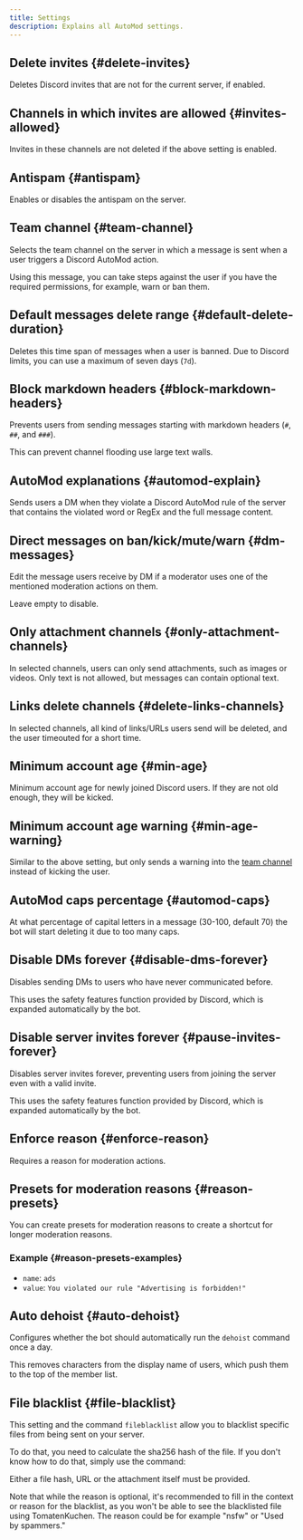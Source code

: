 ```yaml
---
title: Settings
description: Explains all AutoMod settings.
---
```


## Delete invites {#delete-invites}

Deletes Discord invites that are not for the current server, if enabled.

## Channels in which invites are allowed {#invites-allowed}

Invites in these channels are not deleted if the above setting is enabled.

## Antispam {#antispam}

Enables or disables the antispam on the server.

## Team channel {#team-channel}

Selects the team channel on the server in which a message is sent when a user triggers a Discord AutoMod action.

Using this message, you can take steps against the user if you have the required permissions, for example, warn or ban them.

## Default messages delete range {#default-delete-duration}

Deletes this time span of messages when a user is banned. Due to Discord limits, you can use a maximum of seven days (`7d`).

## Block markdown headers {#block-markdown-headers}

Prevents users from sending messages starting with markdown headers (`#`, `##`, and `###`).

This can prevent channel flooding use large text walls.

## AutoMod explanations {#automod-explain}

Sends users a DM when they violate a Discord AutoMod rule of the server that contains the violated word or RegEx and the full message content.

## Direct messages on ban/kick/mute/warn {#dm-messages}

Edit the message users receive by DM if a moderator uses one of the mentioned moderation actions on them.

Leave empty to disable.

## Only attachment channels {#only-attachment-channels}

In selected channels, users can only send attachments, such as images or videos. Only text is not allowed, but messages can contain optional text.

## Links delete channels {#delete-links-channels}

In selected channels, all kind of links/URLs users send will be deleted, and the user timeouted for a short time.

## Minimum account age {#min-age}

Minimum account age for newly joined Discord users. If they are not old enough, they will be kicked.

## Minimum account age warning {#min-age-warning}

Similar to the above setting, but only sends a warning into the [team channel](#team-channel) instead of kicking the user.

## AutoMod caps percentage {#automod-caps}

At what percentage of capital letters in a message (30-100, default 70) the bot will start deleting it due to too many caps.

## Disable DMs forever {#disable-dms-forever}

Disables sending DMs to users who have never communicated before.

This uses the safety features function provided by Discord, which is expanded automatically by the bot.

## Disable server invites forever {#pause-invites-forever}

Disables server invites forever, preventing users from joining the server even with a valid invite.

This uses the safety features function provided by Discord, which is expanded automatically by the bot.

## Enforce reason {#enforce-reason}

Requires a reason for moderation actions.

## Presets for moderation reasons {#reason-presets}

You can create presets for moderation reasons to create a shortcut for longer moderation reasons.

### Example {#reason-presets-examples}

- `name`: `ads`
- `value`: `You violated our rule "Advertising is forbidden!"`

<Command name="mute" slash="user:User reason:ads" message="<User> ads"></Command>

## Auto dehoist {#auto-dehoist}

Configures whether the bot should automatically run the `dehoist` command once a day.

This removes characters from the display name of users, which push them to the top of the member list.

## File blacklist {#file-blacklist}

This setting and the command `fileblacklist` allow you to blacklist specific files from being sent on your server.

To do that, you need to calculate the sha256 hash of the file. If you don't know how to do that, simply use the command:

<Command name="fileblacklist add" slash="[url:A file URL or sha256 hash to blacklist] [file:The file you want to blacklist] [reason:The blacklist reason]" message="<User> [<Reason>]"></Command>

Either a file hash, URL or the attachment itself must be provided.

Note that while the reason is optional, it's recommended to fill in the context or reason for the blacklist, as you won't be able to see the blacklisted file using TomatenKuchen.
The reason could be for example "nsfw" or "Used by spammers."
